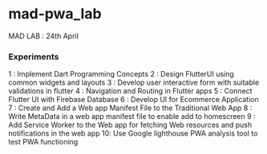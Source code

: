 # mad-pwa_lab

MAD LAB : 24th April

### Experiments
1 : Implement Dart Programming Concepts
2 : Design FlutterUI using common widgets and layouts
3 : Develop user interactive form with suitable validations in flutter
4 : Navigation and Routing in Flutter apps
5 : Connect Flutter UI with Firebase Database
6 : Develop UI for Ecommerce Application
7 : Create and Add a Web app Manifest File to the Traditional Web App
8 : Write MetaData in a web app manifest file to enable add to homescreen
9 : Add Service Worker to the Web app for fetching Web resources and push notifications in the web app
10: Use Google lighthouse PWA analysis tool to test PWA functioning